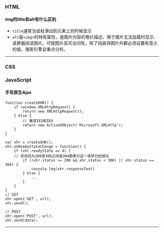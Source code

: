 ### HTML
#### img的title和alt有什么区别
- `title`通常当鼠标滑动到元素上的时候显示
- `alt`是`<img>`的特有属性，是图片内容的等价描述，用于图片无法加载时显示、读屏器阅读图片。可提图片高可访问性，除了纯装饰图片外都必须设置有意义的值，搜索引擎会重点分析。
___

### CSS
### JavaScript

#### 手写原生Ajax
```
function createXHR() {
    if (window.XMLHttpRequest) {
        return new XMLHttpRequest();
    } else {
        // 兼容IE5和IE6
        return new ActiveXObject('Microsoft.XMLHttp');
    }
}

var xhr = createXHR();
xhr.onReadyStateChange = function() {
    if (xhr.readyState == 4) {
    // 状态码为200至300之间或304都表示这一请求已经成功
        if ((xhr.status >= 200 && xhr.status < 300) || xhr.status == 304) {
            console.log(xhr.responseText)
        } else {
            ...
        }
    }
}
// GET
xhr.open('GET', url);
xhr.send();

// POST
xhr.open('POST', url);
xhr.send(data);
```
___